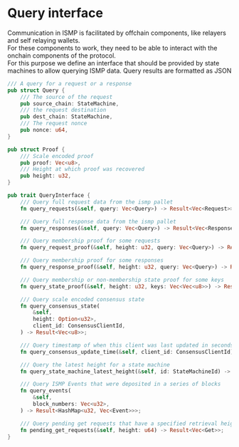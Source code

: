 
# Query interface

Communication in ISMP is facilitated by offchain components, like relayers and self relaying wallets.  
For these components to work, they need to be able to interact with the onchain components
of the protocol.  
For this purpose we define an interface that should be provided by state machines to allow querying ISMP data.
Query results are formatted as JSON

```rust
/// A query for a request or a response
pub struct Query {
    /// The source of the request
    pub source_chain: StateMachine,
    /// the request destination
    pub dest_chain: StateMachine,
    /// The request nonce
    pub nonce: u64,
}

pub struct Proof {
    /// Scale encoded proof
    pub proof: Vec<u8>,
    /// Height at which proof was recovered
    pub height: u32,
}

pub trait QueryInterface {
    /// Query full request data from the ismp pallet
    fn query_requests(&self, query: Vec<Query>) -> Result<Vec<Request>>;

    /// Query full response data from the ismp pallet
    fn query_responses(&self, query: Vec<Query>) -> Result<Vec<Response>>;

    /// Query membership proof for some requests
    fn query_request_proof(&self, height: u32, query: Vec<Query>) -> Result<Proof>;

    /// Query membership proof for some responses
    fn query_response_proof(&self, height: u32, query: Vec<Query>) -> Result<Proof>;

    /// Query membership or non-membership state proof for some keys
    fn query_state_proof(&self, height: u32, keys: Vec<Vec<u8>>) -> Result<Proof>;

    /// Query scale encoded consensus state
    fn query_consensus_state(
        &self,
        height: Option<u32>,
        client_id: ConsensusClientId,
    ) -> Result<Vec<u8>>;

    /// Query timestamp of when this client was last updated in seconds
    fn query_consensus_update_time(&self, client_id: ConsensusClientId) -> Result<u64>;

    /// Query the latest height for a state machine
    fn query_state_machine_latest_height(&self, id: StateMachineId) -> Result<u64>;

    /// Query ISMP Events that were deposited in a series of blocks
    fn query_events(
        &self,
        block_numbers: Vec<u32>,
    ) -> Result<HashMap<u32, Vec<Event>>>;

    /// Query pending get requests that have a specified retrieval height <=  `height`.
    fn pending_get_requests(&self, height: u64) -> Result<Vec<Get>>;
}
```
